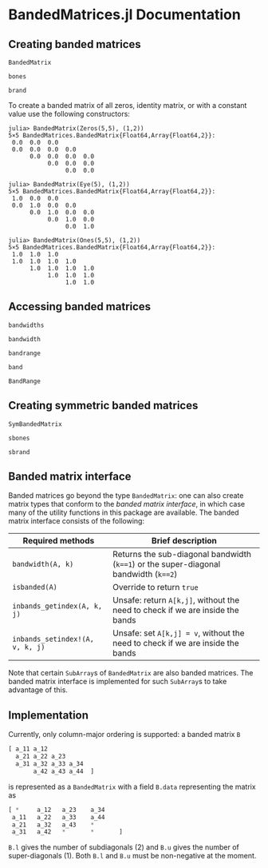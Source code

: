 # BandedMatrices.jl Documentation


## Creating banded matrices

```@docs
BandedMatrix
```

```@docs
bones
```

```@docs
brand
```

To create a banded matrix of all zeros, identity matrix, or with a constant value
use the following constructors:
```jldoctest
julia> BandedMatrix(Zeros(5,5), (1,2))
5×5 BandedMatrices.BandedMatrix{Float64,Array{Float64,2}}:
 0.0  0.0  0.0          
 0.0  0.0  0.0  0.0     
      0.0  0.0  0.0  0.0
           0.0  0.0  0.0
                0.0  0.0

julia> BandedMatrix(Eye(5), (1,2))
5×5 BandedMatrices.BandedMatrix{Float64,Array{Float64,2}}:
 1.0  0.0  0.0          
 0.0  1.0  0.0  0.0     
      0.0  1.0  0.0  0.0
           0.0  1.0  0.0
                0.0  1.0

julia> BandedMatrix(Ones(5,5), (1,2))
5×5 BandedMatrices.BandedMatrix{Float64,Array{Float64,2}}:
 1.0  1.0  1.0          
 1.0  1.0  1.0  1.0     
      1.0  1.0  1.0  1.0
           1.0  1.0  1.0
                1.0  1.0
```



## Accessing banded matrices

```@docs
bandwidths
```

```@docs
bandwidth
```

```@docs
bandrange
```

```@docs
band
```

```@docs
BandRange
```



## Creating symmetric banded matrices

```@docs
SymBandedMatrix
```


```@docs
sbones
```

```@docs
sbrand
```


## Banded matrix interface

Banded matrices go beyond the type `BandedMatrix`: one can also create
matrix types that conform to the _banded matrix interface_, in which case
many of the utility functions in this package are available. The banded matrix
interface consists of the following:

| Required methods | Brief description |
| --------------- | --------------- |
| `bandwidth(A, k)` | Returns the sub-diagonal bandwidth (`k==1`) or the super-diagonal bandwidth (`k==2`) |
| `isbanded(A)`    | Override to return `true` |
| `inbands_getindex(A, k, j)` | Unsafe: return `A[k,j]`, without the need to check if we are inside the bands |
| `inbands_setindex!(A, v, k, j)` | Unsafe: set `A[k,j] = v`, without the need to check if we are inside the bands |

Note that certain `SubArray`s of `BandedMatrix` are also banded matrices.
The banded matrix interface is implemented for such `SubArray`s to take advantage of this.


## Implementation

Currently, only column-major ordering is supported: a banded matrix `B`
```julia
[ a_11 a_12
  a_21 a_22 a_23
  a_31 a_32 a_33 a_34
       a_42 a_43 a_44  ]
```
is represented as a `BandedMatrix` with a field `B.data` representing the matrix as
```julia
[ *     a_12   a_23    a_34
 a_11   a_22   a_33    a_44
 a_21   a_32   a_43    *
 a_31   a_42   *       *       ]
```        
`B.l` gives the number of subdiagonals (2) and `B.u` gives the number of super-diagonals (1).  Both `B.l` and `B.u` must be non-negative at the moment.
